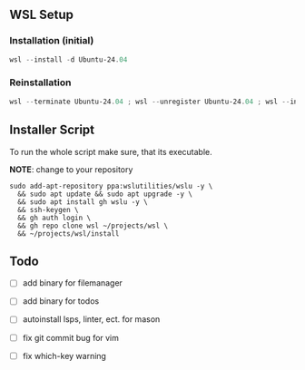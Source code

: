 
## WSL Setup
### Installation (initial)

```powershell
wsl --install -d Ubuntu-24.04
```

### Reinstallation

```powershell
wsl --terminate Ubuntu-24.04 ; wsl --unregister Ubuntu-24.04 ; wsl --install -d Ubuntu-24.04
```
## Installer Script

To run the whole script make sure, that its executable.

**NOTE**:
change to your repository

```
sudo add-apt-repository ppa:wslutilities/wslu -y \
  && sudo apt update && sudo apt upgrade -y \
  && sudo apt install gh wslu -y \
  && ssh-keygen \
  && gh auth login \
  && gh repo clone wsl ~/projects/wsl \
  && ~/projects/wsl/install
```

## Todo
- [ ] add binary for filemanager
- [ ] add binary for todos
- [ ] autoinstall lsps, linter, ect. for mason
- [ ] fix git commit bug for vim
- [ ] fix which-key warning


